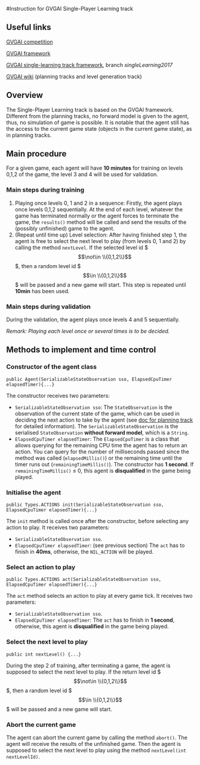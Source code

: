#Instruction for GVGAI Single-Player Learning track

## Useful links
[GVGAI competition](http://www.gvgai.net/)

[GVGAI framework](https://github.com/EssexUniversityMCTS/gvgai)

[GVGAI single-learning track framework](https://github.com/EssexUniversityMCTS/gvgai), branch *singleLearning2017*

[GVGAI wiki](https://github.com/EssexUniversityMCTS/gvgai/wiki) (planning tracks and level generation track)


## Overview
The Single-Player Learning track is based on the GVGAI framework. Different from the planning tracks, no forward model is given to the agent, thus, no simulation of game is possible. It is notable that the agent still has the access to the current game state (objects in the current game state), as in planning tracks.

## Main procedure
For a given game, each agent will have **10 minutes** for training on levels 0,1,2 of the game, the level 3 and 4 will be used for validation.
### Main steps during training
1. Playing once levels 0, 1 and 2 in a sequence: Firstly, the agent plays once levels 0,1,2 sequentially. At the end of each level, whatever the game has terminated normally or the agent forces to terminate the game, the `results()` method will be called and send the results of the (possibly unfinished) game to the agent.
2. (Repeat until time up) Level selection: After having finished step 1, the agent is free to select the next level to play (from levels 0, 1 and 2) by calling the method `nextLevel`. If the selected level id $$$\not\in \\{0,1,2\\}$$$, then a random level id $$$\in \\{0,1,2\\}$$$ will be passed and a new game will start. This step is repeated until **10min** has been used.

### Main steps during validation
During the validation, the agent plays once levels 4 and 5 sequentially.

*Remark: Playing each level once or several times is to be decided.*

## Methods to implement and time control
### Constructor of the agent class
    public Agent(SerializableStateObservation sso, ElapsedCpuTimer elapsedTimer){...}
The constructor receives two parameters:

* `SerializableStateObservation sso`: The `StateObservation` is the observation of the current state of the game, which can be used in deciding the next action to take by the agent (see [doc for planning track](https://github.com/EssexUniversityMCTS/gvgai/wiki/Creating-Controllers) for detailed information). The `SerializableStateObservation` is the serialised `StateObservation` **without forward model**, which is a `String`.
* `ElapsedCpuTimer elapsedTimer`: The `ElapsedCpuTimer` is a class that allows querying for the remaining CPU time the agent has to return an action. You can query for the number of milliseconds passed since the method was called (`elapsedMillis()`) or the remaining time until the timer runs out (`remainingTimeMillis()`).
The constructor has **1 second**. If `remainingTimeMillis()` ≤ 0, this agent is **disqualified** in the game being played.

### Initialise the agent
    public Types.ACTIONS init(SerializableStateObservation sso, ElapsedCpuTimer elapsedTimer){...}
The `init` method is called once after the constructor, before selecting any action to play. It receives two parameters:

* `SerializableStateObservation sso`.
* `ElapsedCpuTimer elapsedTimer`: (see previous section) The `act` has to finish in **40ms**, otherwise, the `NIL_ACTION` will be played.

### Select an action to play
    public Types.ACTIONS act(SerializableStateObservation sso, ElapsedCpuTimer elapsedTimer){...}
The `act` method selects an action to play at every game tick. It receives two parameters:

* `SerializableStateObservation sso`.
* `ElapsedCpuTimer elapsedTimer`: The `act` has to finish in **1 second**, otherwise, this agent is **disqualified** in the game being played.

### Select the next level to play
    public int nextLevel() {...}
During the step 2 of training, after terminating a game, the agent is supposed to select the next level to play. If the return level id $$$\not\in \\{0,1,2\\}$$$, then a random level id $$$\in \\{0,1,2\\}$$$ will be passed and a new game will start.

### Abort the current game
The agent can abort the current game by calling the method `abort()`. The agent will receive the results of the unfinished game. Then the agent is supposed to select the next level to play using the method `nextLevel(int nextLevelId)`.
